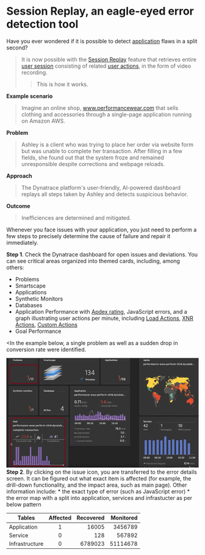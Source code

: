 # Session Replay, an eagle-eyed error detection tool


Have you ever wondered if it is possible to detect 	[application](https://www.dynatrace.com/support/help/how-to-use-dynatrace/real-user-monitoring/basic-concepts/applications) flaws in a split second? 
>It is now possible with the [Session Replay](https://www.dynatrace.com/support/help/how-to-use-dynatrace/real-user-monitoring/basic-concepts/session-replay) feature that retrieves entire [user session](https://www.dynatrace.com/support/help/how-to-use-dynatrace/real-user-monitoring/basic-concepts/user-session) consisting of related [user actions](https://www.dynatrace.com/support/help/how-to-use-dynatrace/real-user-monitoring/basic-concepts/user-actions), in the form of video recording.
>>This is how it works.

  **Example scenario**
  >Imagine an online shop, www.performancewear.com that sells clothing and accessories through a single-page application running on Amazon AWS.
  
  **Problem**
  >Ashley is a client who was trying to place her order via website form but was unable to complete her transaction. After filling in a few fields, she found out that the system  froze and remained unresponsible despite corrections and webpage reloads. 
  
  **Approach**
  >The Dynatrace platform's user-friendly, AI-powered dashboard replays all steps taken by Ashley and detects suspicious behavior.
  
  **Outcome**
 >Inefficiences are determined and mitigated.
 
Whenever you face issues with your application, you just need to perform a few steps to precisely determine the cause of failure and repair it immediately.

 **__Step 1__**. Check the Dynatrace dashboard for open issues and deviations. You can see critical areas organized into themed cards, including, among others:
 * Problems
 * Smartscape
 * Applications
 * Synthetic Monitors
 * Databases
 * Application Performance with [Apdex rating](https://www.dynatrace.com/support/help/how-to-use-dynatrace/real-user-monitoring/basic-concepts/ratings/apdex-ratings), JavaScript errors,  and a graph illustrating user actions per minute, including
 [Load Actions](https://www.dynatrace.com/support/help/how-to-use-dynatrace/real-user-monitoring/basic-concepts/user-actions#load-action), 
  [XNR Actions](https://www.dynatrace.com/support/help/how-to-use-dynatrace/real-user-monitoring/basic-concepts/user-actions#xhr-action),
 [Custom Actions](https://www.dynatrace.com/support/help/how-to-use-dynatrace/real-user-monitoring/basic-concepts/user-actions#custom-action)
 * Goal Performance

 <In the example below, a single problem as well as a sudden drop in conversion rate were identified.
 
![screenshot](https://github.com/AnnaRyb/Screenshots/blob/main/Deviations_.jpg)
**__Step 2__**. By clicking on the issue icon, you are transferred to the error details screen. It can be figured out what exact item is affected (for example, the drill-down functionality, and the impact area, such as main page). Other information include:
       * the exact type of error (such as JavaScript error)
       * the error map with a split into application, services and infrastucter as per below pattern

| Tables       |      Affected | Recovered| Monitored|
|------------  |:-------------:|------:   |------:   |
|Application   |       1       | 16005    |3456789   |
|Service       |       0       |   128    |567892    |
|Infrastructure|       0       |6789023   |51114678  |




